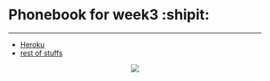 # Phonebook for week3 :shipit:
***

- [Heroku](https://people-catalog.herokuapp.com)
- [rest of stuffs](https://github.com/kriskrok/fullstack2020/)

<p align="center">
  <img src="https://i.pinimg.com/originals/dd/e5/86/dde58600be2d94cf42a9681ee3eaa64e.jpg">
</p>
